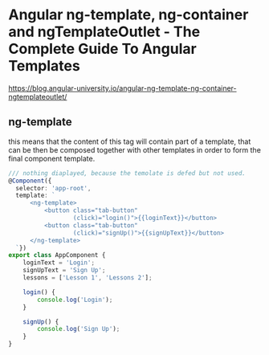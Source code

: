 # Angular ng-template, ng-container and ngTemplateOutlet - The Complete Guide To Angular Templates

https://blog.angular-university.io/angular-ng-template-ng-container-ngtemplateoutlet/

## ng-template 
this means that the content of this tag will contain part of a template, that can be then be composed together with other templates in order to form the final component template.

```ts
/// nothing diaplayed, because the temolate is defed but not used.
@Component({
  selector: 'app-root',
  template: `      
      <ng-template>
          <button class="tab-button" 
                  (click)="login()">{{loginText}}</button>
          <button class="tab-button" 
                  (click)="signUp()">{{signUpText}}</button>
      </ng-template>
  `})
export class AppComponent {
    loginText = 'Login';
    signUpText = 'Sign Up'; 
    lessons = ['Lesson 1', 'Lessons 2'];

    login() {
        console.log('Login');
    }

    signUp() {
        console.log('Sign Up');
    }
}
```